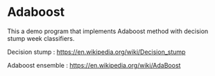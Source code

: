 # Adaboost

This a demo program that implements Adaboost method with decision stump week classifiers.

Decision stump : https://en.wikipedia.org/wiki/Decision_stump

Adaboost ensemble : https://en.wikipedia.org/wiki/AdaBoost
